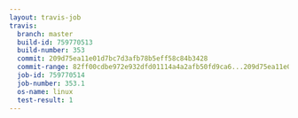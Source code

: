```yaml
---
layout: travis-job
travis:
  branch: master
  build-id: 759770513
  build-number: 353
  commit: 209d75ea11e01d7bc7d3afb78b5eff58c84b3428
  commit-range: 82ff00cdbe972e932dfd01114a4a2afb50fd9ca6...209d75ea11e01d7bc7d3afb78b5eff58c84b3428
  job-id: 759770514
  job-number: 353.1
  os-name: linux
  test-result: 1
---
```

